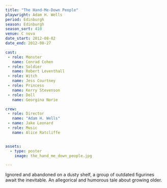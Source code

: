 ```yaml
---
title: "The Hand-Me-Down People"
playwright: Adam H. Wells
period: Edinburgh
season: Edinburgh
season_sort: 410
venue: C nova
date_start: 2012-08-02
date_end: 2012-08-27

cast:
 - role: Monster
   name: Conrad Cohen
 - role: Soldier
   name: Robert Leventhall
 - role: Witch
   name: Jess Courtney
 - role: Princess
   name: Kerry Stevenson
 - role: Doll
   name: Georgina Norie

crew:
 - role: Director
   name: "Adam H. Wells"
 - name: Jake Leonard
 - role: Music
   name: Alice Ratcliffe


assets:
  - type: poster
    image: the_hand_me_down_people.jpg

---
```


Ignored and abandoned on a dusty shelf, a group of outdated figurines await the inevitable. An allegorical and humorous tale about growing older.
